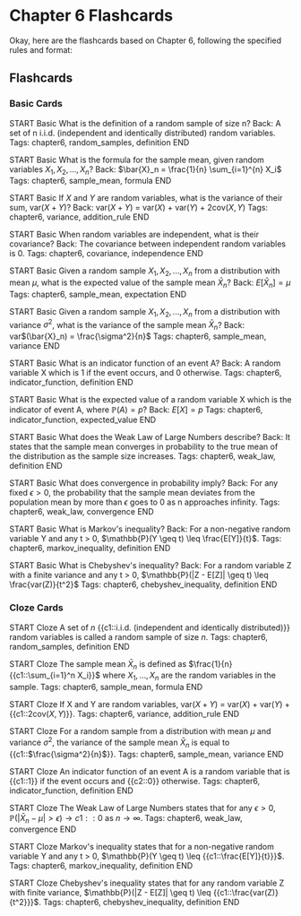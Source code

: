# Chapter 6 Flashcards

Okay, here are the flashcards based on Chapter 6, following the specified rules and format:

## Flashcards

### Basic Cards
START
Basic
What is the definition of a random sample of size n?
Back: A set of n i.i.d. (independent and identically distributed) random variables.
Tags: chapter6, random_samples, definition
END

START
Basic
What is the formula for the sample mean, given random variables $X_1, X_2, ..., X_n$?
Back: $\bar{X}_n = \frac{1}{n} \sum_{i=1}^{n} X_i$
Tags: chapter6, sample_mean, formula
END

START
Basic
If $X$ and $Y$ are random variables, what is the variance of their sum, var$(X+Y)$?
Back: var$(X+Y)$ = var$(X)$ + var$(Y)$ + 2cov$(X,Y)$
Tags: chapter6, variance, addition_rule
END

START
Basic
When random variables are independent, what is their covariance?
Back: The covariance between independent random variables is 0.
Tags: chapter6, covariance, independence
END

START
Basic
Given a random sample $X_1, X_2, ..., X_n$ from a distribution with mean $\mu$, what is the expected value of the sample mean $\bar{X}_n$?
Back: $E[\bar{X}_n] = \mu$
Tags: chapter6, sample_mean, expectation
END

START
Basic
Given a random sample $X_1, X_2, ..., X_n$ from a distribution with variance $\sigma^2$, what is the variance of the sample mean $\bar{X}_n$?
Back: var$(\bar{X}_n) = \frac{\sigma^2}{n}$
Tags: chapter6, sample_mean, variance
END

START
Basic
What is an indicator function of an event A?
Back: A random variable X which is 1 if the event occurs, and 0 otherwise.
Tags: chapter6, indicator_function, definition
END

START
Basic
What is the expected value of a random variable X which is the indicator of event A, where $\mathbb{P}(A) = p$?
Back: $E[X] = p$
Tags: chapter6, indicator_function, expected_value
END

START
Basic
What does the Weak Law of Large Numbers describe?
Back: It states that the sample mean converges in probability to the true mean of the distribution as the sample size increases.
Tags: chapter6, weak_law, definition
END

START
Basic
What does convergence in probability imply?
Back: For any fixed $\epsilon > 0$, the probability that the sample mean deviates from the population mean by more than $\epsilon$ goes to 0 as n approaches infinity.
Tags: chapter6, weak_law, convergence
END

START
Basic
What is Markov's inequality?
Back: For a non-negative random variable Y and any t > 0, $\mathbb{P}(Y \geq t) \leq \frac{E[Y]}{t}$.
Tags: chapter6, markov_inequality, definition
END

START
Basic
What is Chebyshev's inequality?
Back: For a random variable Z with a finite variance and any t > 0, $\mathbb{P}(|Z - E[Z]| \geq t) \leq \frac{var(Z)}{t^2}$
Tags: chapter6, chebyshev_inequality, definition
END

### Cloze Cards
START
Cloze
A set of $n$ {{c1::i.i.d. (independent and identically distributed)}} random variables is called a random sample of size $n$.
Tags: chapter6, random_samples, definition
END

START
Cloze
The sample mean $\bar{X}_n$ is defined as $\frac{1}{n} {{c1::\sum_{i=1}^n X_i}}$ where $X_1, \dots, X_n$ are the random variables in the sample.
Tags: chapter6, sample_mean, formula
END

START
Cloze
If X and Y are random variables, var$(X+Y)$ = var$(X)$ + var$(Y)$ + {{c1::2cov$(X,Y)$}}.
Tags: chapter6, variance, addition_rule
END

START
Cloze
For a random sample from a distribution with mean $\mu$ and variance $\sigma^2$, the variance of the sample mean $\bar{X}_n$ is equal to {{c1::$\frac{\sigma^2}{n}$}}.
Tags: chapter6, sample_mean, variance
END

START
Cloze
An indicator function of an event A is a random variable that is {{c1::1}} if the event occurs and {{c2::0}} otherwise.
Tags: chapter6, indicator_function, definition
END

START
Cloze
The Weak Law of Large Numbers states that for any $\epsilon > 0$, $\mathbb{P}(|\bar{X}_n - \mu| > \epsilon) \to {{c1::0}}$ as $n \to \infty$.
Tags: chapter6, weak_law, convergence
END

START
Cloze
Markov's inequality states that for a non-negative random variable Y and any t > 0,  $\mathbb{P}(Y \geq t) \leq {{c1::\frac{E[Y]}{t}}}$.
Tags: chapter6, markov_inequality, definition
END

START
Cloze
Chebyshev's inequality states that for any random variable Z with finite variance,  $\mathbb{P}(|Z - E[Z]| \geq t) \leq {{c1::\frac{var(Z)}{t^2}}}$.
Tags: chapter6, chebyshev_inequality, definition
END
